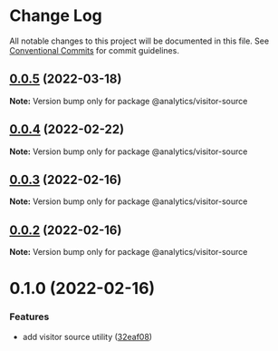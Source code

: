 # Change Log

All notable changes to this project will be documented in this file.
See [Conventional Commits](https://conventionalcommits.org) for commit guidelines.

## [0.0.5](https://github.com/DavidWells/analytics/tree/master/packages/analytics-util-visitor-source/compare/@analytics/visitor-source@0.0.4...@analytics/visitor-source@0.0.5) (2022-03-18)

**Note:** Version bump only for package @analytics/visitor-source





## [0.0.4](https://github.com/DavidWells/analytics/tree/master/packages/analytics-util-visitor-source/compare/@analytics/visitor-source@0.0.3...@analytics/visitor-source@0.0.4) (2022-02-22)

**Note:** Version bump only for package @analytics/visitor-source





## [0.0.3](https://github.com/DavidWells/analytics/tree/master/packages/analytics-util-visitor-source/compare/@analytics/visitor-source@0.0.2...@analytics/visitor-source@0.0.3) (2022-02-16)

**Note:** Version bump only for package @analytics/visitor-source





## [0.0.2](https://github.com/DavidWells/analytics/tree/master/packages/analytics-util-visitor-source/compare/@analytics/visitor-source@0.1.0...@analytics/visitor-source@0.0.2) (2022-02-16)

**Note:** Version bump only for package @analytics/visitor-source





# 0.1.0 (2022-02-16)


### Features

* add visitor source utility ([32eaf08](https://github.com/DavidWells/analytics/tree/master/packages/analytics-util-visitor-source/commit/32eaf0865638e17e0e67507ce18a1a5f9a5a4cf0))
